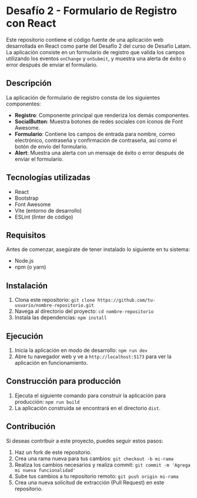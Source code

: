# Desafío 2 - Formulario de Registro con React

Este repositorio contiene el código fuente de una aplicación web desarrollada en React como parte del Desafío 2 del curso de Desafío Latam. La aplicación consiste en un formulario de registro que valida los campos utilizando los eventos `onChange` y `onSubmit`, y muestra una alerta de éxito o error después de enviar el formulario.

## Descripción

La aplicación de formulario de registro consta de los siguientes componentes:

- **Registro**: Componente principal que renderiza los demás componentes.
- **SocialButton**: Muestra botones de redes sociales con íconos de Font Awesome.
- **Formulario**: Contiene los campos de entrada para nombre, correo electrónico, contraseña y confirmación de contraseña, así como el botón de envío del formulario.
- **Alert**: Muestra una alerta con un mensaje de éxito o error después de enviar el formulario.

## Tecnologías utilizadas

- React
- Bootstrap
- Font Awesome
- Vite (entorno de desarrollo)
- ESLint (linter de código)

## Requisitos

Antes de comenzar, asegúrate de tener instalado lo siguiente en tu sistema:

- Node.js
- npm (o yarn)

## Instalación

1. Clona este repositorio: `git clone https://github.com/tu-usuario/nombre-repositorio.git`
2. Navega al directorio del proyecto: `cd nombre-repositorio`
3. Instala las dependencias: `npm install`

## Ejecución

1. Inicia la aplicación en modo de desarrollo: `npm run dev`
2. Abre tu navegador web y ve a `http://localhost:5173` para ver la aplicación en funcionamiento.

## Construcción para producción

1. Ejecuta el siguiente comando para construir la aplicación para producción: `npm run build`
2. La aplicación construida se encontrará en el directorio `dist`.

## Contribución

Si deseas contribuir a este proyecto, puedes seguir estos pasos:

1. Haz un fork de este repositorio.
2. Crea una rama nueva para tus cambios: `git checkout -b mi-rama`
3. Realiza los cambios necesarios y realiza commit: `git commit -m 'Agrega mi nueva funcionalidad'`
4. Sube tus cambios a tu repositorio remoto: `git push origin mi-rama`
5. Crea una nueva solicitud de extracción (Pull Request) en este repositorio.
